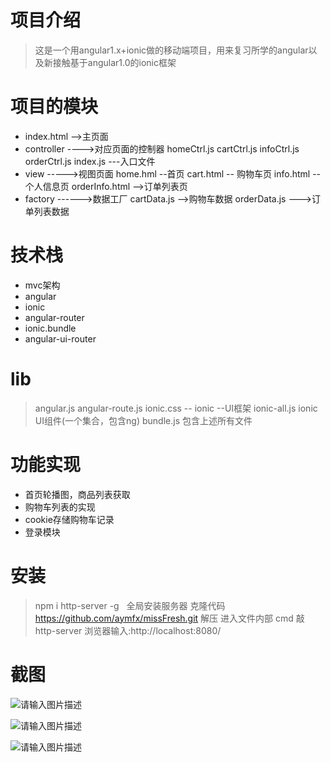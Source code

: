 # 项目介绍
>这是一个用angular1.x+ionic做的移动端项目，用来复习所学的angular以及新接触基于angular1.0的ionic框架

# 项目的模块
 - index.html -->主页面
 - controller ---->对应页面的控制器
 	homeCtrl.js
	cartCtrl.js
	infoCtrl.js
	orderCtrl.js
	index.js ---入口文件
 - view ----->视图页面
 	home.hml --首页
	cart.html -- 购物车页
	info.html -- 个人信息页
	orderInfo.html -->订单列表页
 - factory ------>数据工厂
	cartData.js -->购物车数据
	orderData.js --->订单列表数据

# 技术栈
 - mvc架构
 - angular
 - ionic
 - angular-router
 - ionic.bundle
 - angular-ui-router
 
# lib

>angular.js
>angular-route.js
>ionic.css -- ionic --UI框架
>ionic-all.js ionic UI组件(一个集合，包含ng)
>bundle.js 包含上述所有文件
 
 
# 功能实现
 - 首页轮播图，商品列表获取
 - 购物车列表的实现
 - cookie存储购物车记录
 - 登录模块
 
# 安装
> npm i http-server -g   全局安装服务器
> 克隆代码 https://github.com/aymfx/missFresh.git
>解压 进入文件内部
>cmd 敲 http-server
>浏览器输入:http://localhost:8080/
 
 # 截图 
 ![请输入图片描述][1]


  [1]: http://www.aymfx.cn/liuyang/show/missfresh/a.jpg
  
  ![请输入图片描述][1]


  [1]: http://www.aymfx.cn/liuyang/show/missfresh/b.jpg
  
   ![请输入图片描述][1]


  [1]: http://www.aymfx.cn/liuyang/show/missfresh/c.jpg
  
 
     

	
